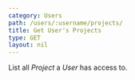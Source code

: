 ```yaml
---
category: Users
path: /users/:username/projects/
title: Get User's Projects
type: GET
layout: nil
---
```


List all *Project* a *User* has access to.